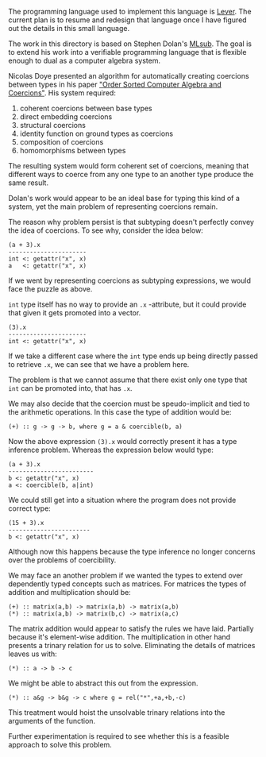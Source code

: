 The programming language used to implement this language is
[Lever](https://github.com/cheery/lever). The current plan is to
resume and redesign that language once I have figured out
the details in this small language.

The work in this directory is based on Stephen Dolan's
[MLsub](https://www.cl.cam.ac.uk/~sd601/mlsub/). The goal is
to extend his work into a verifiable programming language
that is flexible enough to dual as a computer algebra system.

Nicolas Doye presented an algorithm for automatically
creating coercions between types in his paper
["Order Sorted Computer Algebra and Coercions"][doye]. His
system required:

 1. coherent coercions between base types
 2. direct embedding coercions
 3. structural coercions
 4. identity function on ground types as coercions
 5. composition of coercions
 6. homomorphisms between types

The resulting system would form coherent set of coercions,
meaning that different ways to coerce from any one type to
an another type produce the same result.

 [doye]: http://axiom-wiki.newsynthesis.org/public/refs/doye-aldor-phd.pdf

Dolan's work would appear to be an ideal base for typing this kind of
a system, yet the main problem of representing coercions remain.

The reason why problem persist is that subtyping doesn't
perfectly convey the idea of coercions. To see why, consider
the idea below:

    (a + 3).x
    ----------------------
    int <: getattr("x", x)
    a   <: getattr("x", x)

If we went by representing coercions as subtyping
expressions, we would face the puzzle as above.

`int` type itself has no way to provide an `.x` -attribute,
but it could provide that given it gets promoted into a
vector.

    (3).x
    ----------------------
    int <: getattr("x", x)

If we take a different case where the `int` type ends up
being directly passed to retrieve `.x`, we can see that we
have a problem here.

The problem is that we cannot assume that there exist only
one type that `int` can be promoted into, that has `.x`.

We may also decide that the coercion must be speudo-implicit
and tied to the arithmetic operations. In this case the type
of addition would be:

    (+) :: g -> g -> b, where g = a & coercible(b, a)

Now the above expression `(3).x` would correctly present it
has a type inference problem. Whereas the expression below
would type:

    (a + 3).x
    ------------------------
    b <: getattr("x", x)
    a <: coercible(b, a|int)

We could still get into a situation where the program does
not provide correct type:

    (15 + 3).x
    -----------------------
    b <: getattr("x", x)

Although now this happens because the type inference no
longer concerns over the problems of coercibility.

We may face an another problem if we wanted the types to
extend over dependently typed concepts such as matrices. For
matrices the types of addition and multiplication should be:

    (+) :: matrix(a,b) -> matrix(a,b) -> matrix(a,b)
    (*) :: matrix(a,b) -> matrix(b,c) -> matrix(a,c)

The matrix addition would appear to satisfy the rules we
have laid. Partially because it's element-wise addition. The
multiplication in other hand presents a trinary relation for
us to solve. Eliminating the details of matrices leaves us
with:

    (*) :: a -> b -> c

We might be able to abstract this out from the expression.

    (*) :: a&g -> b&g -> c where g = rel("*",+a,+b,-c)

This treatment would hoist the unsolvable trinary relations
into the arguments of the function.

Further experimentation is required to see whether this is a
feasible approach to solve this problem.
